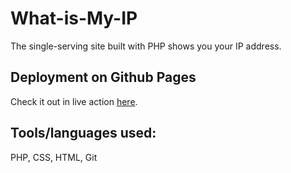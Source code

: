 # What-is-My-IP

The single-serving site built with PHP shows you your IP address.


## Deployment on Github Pages

Check it out in live action [here](https://celia-ho.github.io/What-is-My-IP/).


## Tools/languages used:  

PHP, CSS, HTML, Git
